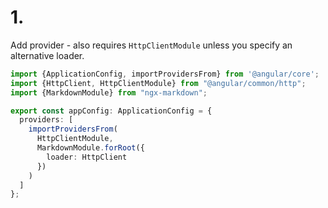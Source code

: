 # 1.

Add provider - also requires `HttpClientModule` unless you specify an alternative loader.

```ts
import {ApplicationConfig, importProvidersFrom} from '@angular/core';
import {HttpClient, HttpClientModule} from "@angular/common/http";
import {MarkdownModule} from "ngx-markdown";

export const appConfig: ApplicationConfig = {
  providers: [
    importProvidersFrom(
      HttpClientModule,
      MarkdownModule.forRoot({
        loader: HttpClient
      })
    )
  ]
};
```

